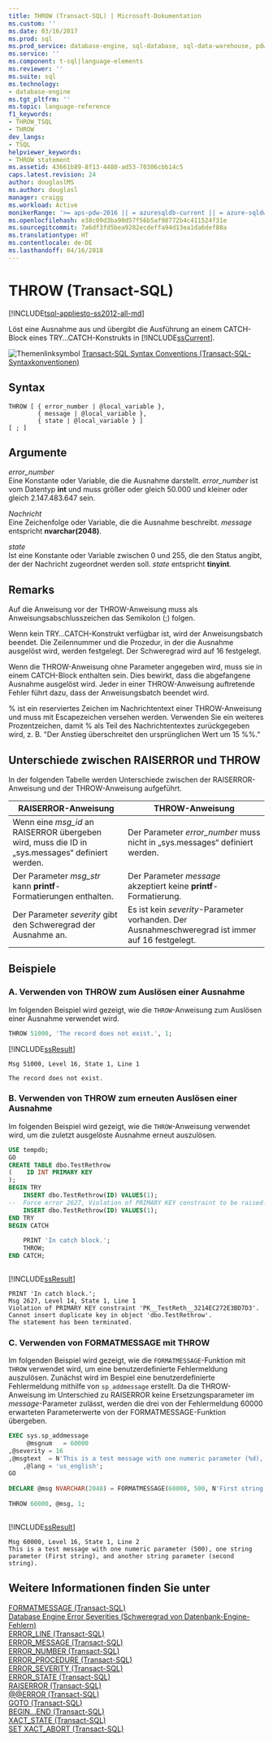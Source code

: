 ```yaml
---
title: THROW (Transact-SQL) | Microsoft-Dokumentation
ms.custom: ''
ms.date: 03/16/2017
ms.prod: sql
ms.prod_service: database-engine, sql-database, sql-data-warehouse, pdw
ms.service: ''
ms.component: t-sql|language-elements
ms.reviewer: ''
ms.suite: sql
ms.technology:
- database-engine
ms.tgt_pltfrm: ''
ms.topic: language-reference
f1_keywords:
- THROW_TSQL
- THROW
dev_langs:
- TSQL
helpviewer_keywords:
- THROW statement
ms.assetid: 43661b89-8f13-4480-ad53-70306cbb14c5
caps.latest.revision: 24
author: douglaslMS
ms.author: douglasl
manager: craigg
ms.workload: Active
monikerRange: '>= aps-pdw-2016 || = azuresqldb-current || = azure-sqldw-latest || >= sql-server-2016 || = sqlallproducts-allversions'
ms.openlocfilehash: e38c09d3ba90d57f56b5af98772b4c411524f31e
ms.sourcegitcommit: 7a6df3fd5bea9282ecdeffa94d13ea1da6def80a
ms.translationtype: HT
ms.contentlocale: de-DE
ms.lasthandoff: 04/16/2018
---
```

# <a name="throw-transact-sql"></a>THROW (Transact-SQL)
[!INCLUDE[tsql-appliesto-ss2012-all-md](../../includes/tsql-appliesto-ss2012-all-md.md)]

  Löst eine Ausnahme aus und übergibt die Ausführung an einem CATCH-Block eines TRY…CATCH-Konstrukts in [!INCLUDE[ssCurrent](../../includes/sscurrent-md.md)].  
  
 ![Themenlinksymbol](../../database-engine/configure-windows/media/topic-link.gif "Topic link icon") [Transact-SQL Syntax Conventions (Transact-SQL-Syntaxkonventionen)](../../t-sql/language-elements/transact-sql-syntax-conventions-transact-sql.md)  
  
## <a name="syntax"></a>Syntax  
  
```  
THROW [ { error_number | @local_variable },  
        { message | @local_variable },  
        { state | @local_variable } ]   
[ ; ]  
```  
  
## <a name="arguments"></a>Argumente  
 *error_number*  
 Eine Konstante oder Variable, die die Ausnahme darstellt. *error_number* ist vom Datentyp **int** und muss größer oder gleich 50.000 und kleiner oder gleich 2.147.483.647 sein.  
  
 *Nachricht*  
 Eine Zeichenfolge oder Variable, die die Ausnahme beschreibt. *message* entspricht **nvarchar(2048)**.  
  
 *state*  
 Ist eine Konstante oder Variable zwischen 0 und 255, die den Status angibt, der der Nachricht zugeordnet werden soll. *state* entspricht **tinyint**.  
  
## <a name="remarks"></a>Remarks  
 Auf die Anweisung vor der THROW-Anweisung muss als Anweisungsabschlusszeichen das Semikolon (;) folgen.  
  
 Wenn kein TRY…CATCH-Konstrukt verfügbar ist, wird der Anweisungsbatch beendet. Die Zeilennummer und die Prozedur, in der die Ausnahme ausgelöst wird, werden festgelegt. Der Schweregrad wird auf 16 festgelegt.  
  
 Wenn die THROW-Anweisung ohne Parameter angegeben wird, muss sie in einem CATCH-Block enthalten sein. Dies bewirkt, dass die abgefangene Ausnahme ausgelöst wird. Jeder in einer THROW-Anweisung auftretende Fehler führt dazu, dass der Anweisungsbatch beendet wird.  
  
 % ist ein reserviertes Zeichen im Nachrichtentext einer THROW-Anweisung und muss mit Escapezeichen versehen werden. Verwenden Sie ein weiteres Prozentzeichen, damit % als Teil des Nachrichtentextes zurückgegeben wird, z. B. "Der Anstieg überschreitet den ursprünglichen Wert um 15 %%."  
  
## <a name="differences-between-raiserror-and-throw"></a>Unterschiede zwischen RAISERROR und THROW  
 In der folgenden Tabelle werden Unterschiede zwischen der RAISERROR-Anweisung und der THROW-Anweisung aufgeführt.  
  
|RAISERROR-Anweisung|THROW-Anweisung|  
|-------------------------|---------------------|  
|Wenn eine *msg_id* an RAISERROR übergeben wird, muss die ID in „sys.messages“ definiert werden.|Der Parameter *error_number* muss nicht in „sys.messages“ definiert werden.|  
|Der Parameter *msg_str* kann **printf**-Formatierungen enthalten.|Der Parameter *message* akzeptiert keine **printf**-Formatierung.|  
|Der Parameter *severity* gibt den Schweregrad der Ausnahme an.|Es ist kein *severity*-Parameter vorhanden. Der Ausnahmeschweregrad ist immer auf 16 festgelegt.|  
  
## <a name="examples"></a>Beispiele  
  
### <a name="a-using-throw-to-raise-an-exception"></a>A. Verwenden von THROW zum Auslösen einer Ausnahme  
 Im folgenden Beispiel wird gezeigt, wie die `THROW`-Anweisung zum Auslösen einer Ausnahme verwendet wird.  
  
```sql  
THROW 51000, 'The record does not exist.', 1;  
```  
  
 [!INCLUDE[ssResult](../../includes/ssresult-md.md)]  
  
 ```
 Msg 51000, Level 16, State 1, Line 1  
  
 The record does not exist.
 ```  
  
### <a name="b-using-throw-to-raise-an-exception-again"></a>B. Verwenden von THROW zum erneuten Auslösen einer Ausnahme  
 Im folgenden Beispiel wird gezeigt, wie die `THROW`-Anweisung verwendet wird, um die zuletzt ausgelöste Ausnahme erneut auszulösen.  
  
```sql  
USE tempdb;  
GO  
CREATE TABLE dbo.TestRethrow  
(    ID INT PRIMARY KEY  
);  
BEGIN TRY  
    INSERT dbo.TestRethrow(ID) VALUES(1);  
--  Force error 2627, Violation of PRIMARY KEY constraint to be raised.  
    INSERT dbo.TestRethrow(ID) VALUES(1);  
END TRY  
BEGIN CATCH  
  
    PRINT 'In catch block.';  
    THROW;  
END CATCH;  
  
```  
  
 [!INCLUDE[ssResult](../../includes/ssresult-md.md)]  
  
 ```
 PRINT 'In catch block.';  
 Msg 2627, Level 14, State 1, Line 1  
 Violation of PRIMARY KEY constraint 'PK__TestReth__3214EC272E3BD7D3'. Cannot insert duplicate key in object 'dbo.TestRethrow'.  
 The statement has been terminated.
 ```  
  
### <a name="c-using-formatmessage-with-throw"></a>C. Verwenden von FORMATMESSAGE mit THROW  
 Im folgenden Beispiel wird gezeigt, wie die `FORMATMESSAGE`-Funktion mit `THROW` verwendet wird, um eine benutzerdefinierte Fehlermeldung auszulösen. Zunächst wird im Bespiel eine benutzerdefinierte Fehlermeldung mithilfe von `sp_addmessage` erstellt. Da die THROW-Anweisung im Unterschied zu RAISERROR keine Ersetzungsparameter im *message*-Parameter zulässt, werden die drei von der Fehlermeldung 60000 erwarteten Parameterwerte von der FORMATMESSAGE-Funktion übergeben.  
  
```sql  
EXEC sys.sp_addmessage  
     @msgnum   = 60000  
,@severity = 16  
,@msgtext  = N'This is a test message with one numeric parameter (%d), one string parameter (%s), and another string parameter (%s).'  
    ,@lang = 'us_english';   
GO  
  
DECLARE @msg NVARCHAR(2048) = FORMATMESSAGE(60000, 500, N'First string', N'second string');   
  
THROW 60000, @msg, 1;  
  
```  
  
 [!INCLUDE[ssResult](../../includes/ssresult-md.md)]  
  
 ```
 Msg 60000, Level 16, State 1, Line 2  
 This is a test message with one numeric parameter (500), one string parameter (First string), and another string parameter (second string).
 ```  
  
## <a name="see-also"></a>Weitere Informationen finden Sie unter  
 [FORMATMESSAGE &#40;Transact-SQL&#41;](../../t-sql/functions/formatmessage-transact-sql.md)   
 [Database Engine Error Severities (Schweregrad von Datenbank-Engine-Fehlern)](../../relational-databases/errors-events/database-engine-error-severities.md)   
 [ERROR_LINE &#40;Transact-SQL&#41;](../../t-sql/functions/error-line-transact-sql.md)   
 [ERROR_MESSAGE &#40;Transact-SQL&#41;](../../t-sql/functions/error-message-transact-sql.md)   
 [ERROR_NUMBER &#40;Transact-SQL&#41;](../../t-sql/functions/error-number-transact-sql.md)   
 [ERROR_PROCEDURE &#40;Transact-SQL&#41;](../../t-sql/functions/error-procedure-transact-sql.md)   
 [ERROR_SEVERITY &#40;Transact-SQL&#41;](../../t-sql/functions/error-severity-transact-sql.md)   
 [ERROR_STATE &#40;Transact-SQL&#41;](../../t-sql/functions/error-state-transact-sql.md)   
 [RAISERROR &#40;Transact-SQL&#41;](../../t-sql/language-elements/raiserror-transact-sql.md)   
 [@@ERROR &#40;Transact-SQL&#41;](../../t-sql/functions/error-transact-sql.md)   
 [GOTO &#40;Transact-SQL&#41;](../../t-sql/language-elements/goto-transact-sql.md)   
 [BEGIN...END &#40;Transact-SQL&#41;](../../t-sql/language-elements/begin-end-transact-sql.md)   
 [XACT_STATE &#40;Transact-SQL&#41;](../../t-sql/functions/xact-state-transact-sql.md)   
 [SET XACT_ABORT &#40;Transact-SQL&#41;](../../t-sql/statements/set-xact-abort-transact-sql.md)  
  
  

